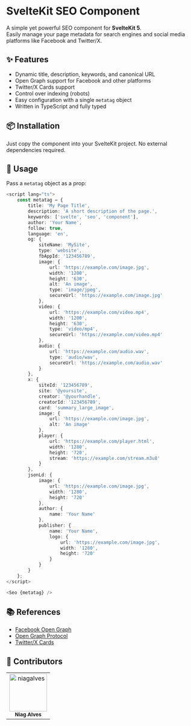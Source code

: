 # SvelteKit SEO Component

A simple yet powerful SEO component for **SvelteKit 5**.  
Easily manage your page metadata for search engines and social media platforms like Facebook and Twitter/X.

## ✨ Features

- Dynamic title, description, keywords, and canonical URL
- Open Graph support for Facebook and other platforms
- Twitter/X Cards support
- Control over indexing (robots)
- Easy configuration with a single `metatag` object
- Written in TypeScript and fully typed

## 📦 Installation

Just copy the component into your SvelteKit project. No external dependencies required.

## 🧠 Usage

Pass a `metatag` object as a prop:

```ts
<script lang="ts">
	const metatag = {
		title: 'My Page Title',
		description: 'A short description of the page.',
		keywords: ['svelte', 'seo', 'component'],
		author: 'Your Name',
		follow: true,
		language: 'en',
		og: {
			siteName: 'MySite',
			type: 'website',
			fbAppId: '123456789',
			image: {
				url: 'https://example.com/image.jpg',
				width: '1200',
				height: '630',
				alt: 'An image',
				type: 'image/jpeg',
				secureUrl: 'https://example.com/image.jpg'
			},
			video: {
				url: 'https://example.com/video.mp4',
				width: '1200',
				height: '630',
				type: 'video/mp4',
				secureUrl: 'https://example.com/video.mp4'
			},
			audio: {
				url: 'https://example.com/audio.wav',
				type: 'audio/wav',
				secureUrl: 'https://example.com/audio.wav'
			}
		},
		x: {
			siteId: '123456789',
			site: '@yoursite',
			creator: '@yourhandle',
			creatorId: '123456789',
			card: 'summary_large_image',
			image: {
				url: 'https://example.com/image.jpg',
				alt: 'An image'
			},
			player: {
				url: 'https://example.com/player.html',
				width: '1280',
				height: '720',
				stream: 'https://example.com/stream.m3u8'
			}
		},
		jsonLd: {
			image: {
				url: 'https://example.com/image.jpg',
				width: '1280',
				height: '720'
			},
			author: {
				name: 'Your Name'
			},
			publisher: {
				name: 'Your Name',
				logo: {
					url: 'https://example.com/image.jpg',
					width: '1280',
					height: '720'
				}
			}
		}
	};
</script>

<Seo {metatag} />
```

## 📚 References

- [Facebook Open Graph](https://developers.facebook.com/docs/sharing/webmasters/)
- [Open Graph Protocol](https://ogp.me/)
- [Twitter/X Cards](https://developer.x.com/en/docs/x-for-websites/cards/overview/markup)

## 🤝 Contributors

<table>
  <tr>
    <td align="center">
      <a href="https://github.com/niagalves">
        <img 
          src="https://avatars.githubusercontent.com/u/27209787?v=4" width="100px;" 
          alt="niagalves" />
        <br />
        <sub>
          <b>Niag Alves</b>
        </sub>
      </a>
    </td>
  </tr>
 </table>
